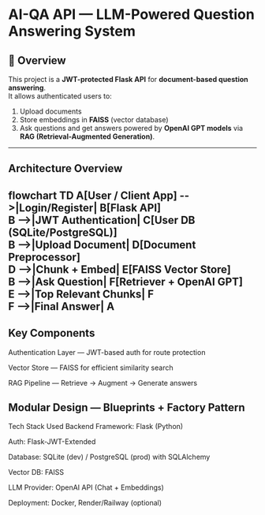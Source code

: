 # AI-QA API — LLM-Powered Question Answering System

## 📌 Overview
This project is a **JWT-protected Flask API** for **document-based question answering**.  
It allows authenticated users to:
1. Upload documents
2. Store embeddings in **FAISS** (vector database)
3. Ask questions and get answers powered by **OpenAI GPT models** via **RAG (Retrieval-Augmented Generation)**.

---

## Architecture Overview

flowchart TD
    A[User / Client App] -->|Login/Register| B[Flask API] <br>
    B -->|JWT Authentication| C[User DB (SQLite/PostgreSQL)] <br>
    B -->|Upload Document| D[Document Preprocessor] <br>
    D -->|Chunk + Embed| E[FAISS Vector Store] <br>
    B -->|Ask Question| F[Retriever + OpenAI GPT] <br>
    E -->|Top Relevant Chunks| F <br>
    F -->|Final Answer| A <br>
---------
## Key Components

Authentication Layer — JWT-based auth for route protection

Vector Store — FAISS for efficient similarity search

RAG Pipeline — Retrieve → Augment → Generate answers

Modular Design — Blueprints + Factory Pattern
-----
Tech Stack Used
Backend Framework: Flask (Python)

Auth: Flask-JWT-Extended

Database: SQLite (dev) / PostgreSQL (prod) with SQLAlchemy

Vector DB: FAISS

LLM Provider: OpenAI API (Chat + Embeddings)

Deployment: Docker, Render/Railway (optional)
